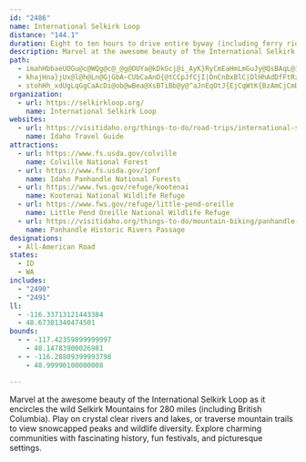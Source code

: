 ```yaml
---
id: "2486"
name: International Selkirk Loop
distance: "144.1"
duration: Eight to ten hours to drive entire byway (including ferry ride and U.S.-Canadian border crossings)
description: Marvel at the awesome beauty of the International Selkirk Loop as it encircles the wild Selkirk Mountains for 280 miles (including British Columbia). Play on crystal clear rivers and lakes, or traverse mountain trails to view snowcapped peaks and wildlife diversity. Explore charming communities with fascinating history, fun festivals, and picturesque settings.
path:
  - imahHbbaeUOGu@c@WQg@c@_@g@OUYa@kDkGcj@i_AyK}RyCmEaHmLmGuJy@QsBAqL@iGd@MG{AH]AWEICSI_@[a@s@i@mAiE{LqAyDgAqDo@_Cm@}AUi@KYKQKOUYe@_@SMe@Sc@Ks@HSDo@\i@b@W^KNKXKVwAzE[~@a@l@ARINe@b@yNpJcB\eA@o@GcBy@oAmAeFyHcBuA{CeBqF}BwCaBiBaBo@}@o@sAGS
  - khajHna}jUx@l@h@Ln@GjGbA~CUbCaAnD{@tCCpJfCjI|DnCnBxBlC|DlHhAdDfFtRzAbK|ClJ|BfEbC~ArA^dBNxB]|C_C|C_BlCE|Cz@lCpCvD~@hJMx@Kx@e@|@aA~@eBhB_CnAeAdCDdBXxDDxEe@rLd@~Cd@lCn@nBhAzJbIlYhSfCrA|Ab@bD@dS{CdQeD~GMxFr@`OdCrKnC`I~CxDrChBfAfBb@~DZzLHlDf@nBKpCs@`MuJ`HeEdBeBb@s@`EmJjA{DbAmAhBm@fBcB~@oBx@sDEmCSqBgAuBe@yCLeBd@kAx@ShA?~@|@rBtIzOtTjAfA|GhJjPtSlCjEhBlDlB`GjAzEv@jB~@fBh@r@hAr@zA?vAYnDuCvAWrAPvJxFnFnBtIjBzXzDr[fDlf@bC`G|@bBt@xAfAnAxAfY~_@lA`AhD~AdKrCn@VrJbJjDlE~CrExClFjHzNhSj_@pL~SvDxH|BzD^^x@PpB_AhBk@|AIzB`@z@Xb@\r@zAZjAfAhApB|@jCt@nAt@JNn@pBQtCYvAy@x@i@Ps@?k@LUj@Dt@d@lCB|@YfA{FxAk@Xc@x@Ol@Zv@l@@d@S\_@dBm@fB?bDw@|BoAnAY~A?tIfBdP`JTDl@^^f@XfB@lDMvDStA]|@_@t@oBvAkCX{Bx@aAt@yAvBe@xAoDjQmBbB}FbDc@h@Un@Iv@BdBJ`Bb@~C`@zAl@|AbAzA|BvBrFhBz@b@fCtBbArAbBpCx@tBbVxe@fAbB`BtAbC|A|Af@`F`AlLjDtOtDvCd@pK|@lILzDKfOqA~MpApJdBrAChASjJuDt@Q|@A`@FvHtDjDp@hBl@rArA|@xAt@|@tAx@lFz@`Hj@xAx@|DzDlBvAlElB|n@vVdGlCvH|BbErCpL|I~JrKxCzD~EfOf@`Ax@dAbBrAjCpA`GnAlDdAfFjDp`@rZh]hYlDzBhDdBvCx@`Cd@fGj@jDLhCEbASxEaB~@o@jHgHlG}G|BqC|DmFxAoEdA{GvAg]t@{Fb@gBbAuBpBwC`D{CdAm@hJkBzQyIfAgAhGsEvC_AnBKfBN|ElAjCxApBfBx@`ArB|DjN~[~EzJrAjBlCbCdMfJlFpC|CrAxCx@rBKxDyAvAElHvAd]pI~AVfCPnLFlOA?w@hBgElAkB|BsC|G{EbCmAxF}@noBGlKSnJgBbEwAbGaClDeAlEgA`Gs@f]c@ry@BzKQfEy@nBmArGkGjR}Rbl@qT|i@aSfLgFfCsApE{ChVuRndBazAfKkJrXiUzFmFrEkCjLaCbwAgWbXaGrFa@`EDfJrB`DXdADhAEhCYzAk@tAmA~AkAlEmBrA[tc@qGxDeApDoAd]qZta@u\n@[fCk@j^uCfb@}BhBDxIdCxCl@d]p@rGxAnLnF|CjApA^dAFj@MlD{CrDeFbB{Dt@q@hAEzJxBfBETE~AgA~BkCzFgB~As@|@s@tAqCRaBrWgb@pHuM|CsJpAaIvBoRpGqg@bBwRt@iHrBgLpCuJtO_l@vGqWjAmCpEgHdDwB|JwE~GyClCy@|CSbCFxBRxC~@rOfJxCjArATtBPlCQ|Ag@hBaArEqDxOoO|DkErBoFxAmFd@eCl@cEt@yChXmu@vDaMfDiH|OwU`CkEbAyAn@o@bCcB`EuBfNwDjE}@nDqAbAk@`JmIpGoF|DaE`@o@hCuF\g@h@c@rAo@z@Ef@DzBx@|AR|@C`AS~F_CdCOpm@rBfATnA\~Ar@~HzFxVfR`H`GZ`@d@|@jDtIhDrMrCbN`BzLpAbPbB|\h@tFbBzIvGrQx@rDZfDl@tDJ|BIjGKnBDhNLfDt@`JdAfGlAhEnBdGvArF~@`HJnELbBZzBtFtSjBfGv@lA~@f@tn@bUlHvCfJ~A|ALlG@`_@gGpEoAxBeB`HoJh@k@hAm@lHEd@G~IFx@Fh@RrGlFj@XlAVbBJhC_@nMmEhHsC~JuEd]eO~NwHbEExDr@bAf@dKdHbCfAhDx@|DS~A_@vBeAtAgAfBsBfIkKnCcDx@s@~AiAfFgCfDaAbDe@xCGvF^zEz@pM~ChC^bBJ|AE~b@_ErCMbBNnBj@tJrDxAXtDXlCKfAMbEyAbW}L~HeEhHeDhw@u_@lA]~CSfmAQdxBg@fY?zFSnC_@lCs@xCyAzvCudB|T}MhH_ElTqM`rCgaB|]_TxO_JzYqQzNcNz[i\dOiPdN}MlCcDhU_UhNsNhKqLvCeChC_BxDsDrNwPxNuVzCiHpB_EjGaPdCcIrB{HhCyKbAmFxB}O|@mIxAwXTaJPyMfAm_@^{JrCalA[eMqE_vA?eHX{D~Cw\xyAgqOlAsJx@sDlAaEjAgCfCsErB_C`K{I|DsCbByBzCaIzAaBtA_A|BWhAJvErAxAVx@@xAK|EgBvK{FpEsCrBmBfIgKjOcTrS}WbD_CvHqEpZcOnAs@vDoDn@wARaAJ_MBmY@KAQCyKK_AIg@Ma@Sk@CK[cAiJ{\oAaGo@sFMoCE_CH{BP}CjDw]fIwu@rDeg@fBmYt@uRh@eDdAoDrC_IlAsEn@{Cn@yE^uH\ur@IoPYgL_A}VU{LCeDRa_BDczAD{T?kd@TwdCA__@Fip@Eqb@DeCLsBj@{DlAiFh@qAdKiS`C{FpEgM`Tqx@zA_FvAaEdBmEzBsEjAwBpEaHdDgEdtBmhCxA_Cx@qBhAmDd@iBb@kCXkCT{GEgDSaEe@aDiB{HgCwGsUck@iCyJUgAsAsLs@qM[{PmD_hAScIMkLOsCe@aEiDiRgJmj@i@mCc@mBeAyCkSki@_E}KyBoHkQox@wQa|@gJmb@cE}O}CoJs`@ycAoCwGgFiJcHoJ_HwGg`@m]{RgMkJaE}Ag@sB]yDQkEDeAN}WbGwJpBcDLqC_@s@W{KaGsBg@gZa@eBQwBm@sCwA_BgAsA}AeLwQeBmBgBsAoVmNiCaBwAmAuBaC_JwLgCcEiOoXeDgF_CyBeJ_EeBgAwGsHyAaAcEsBaS_EeFm@_LaCyN_CaJyC}[qQgCkC_B_Ds@gBcHwW}EcPwUos@yBeIi@mEOuCIyFvGso@^gDx@cFXoAbHqShN_`@h@wB~@aFlA}I^aJNkKIe\Uml@SgkAOcUQmG{@cJMaEJkC~@yDvDwI^qBN{ABeFSsBm@kC{AeDu@aB}@}Ba@qAWeAe@}C_AkHq@mFsDuWoBwImCyJmCyHgJkViUik@uE_MiPka@cHqRqKsX_@aAiBmEyDiKs@uC{GgP{AqEE_@Au@@sGK{f@aCBm@?}CCaGDA|DDf\sVH}A[i@_@uBg@_Ms@qJReQ`AcBG}BeBo@sAe@mBm@kEyBGs@MyAw@sCeCcBu@yGcAkXaD_AU_SeIsCe@gCE}[DuHGcWFwl@Gsb@XyDj@}FzBcDfBmBv@gBTi[Gs`@a@ojBcAiUYiaA[qO_@gEs@_UyJgVsDsI{C_KeFsc@oRaMwG}RgOqGsG{MuQoB_CiAy@eBs@{IoB}By@eOsKuEyC_C{C_AwAy@yBo@uBwGmVmAmCqAmBsAyAsDmCcA_AsAgBcAqBu@iCqH}]mGeU}AyEsC{HwI{PgFuHwEgI_D_D}CsB_SgJe_@oOsBkAewAe_Aib@kXsCyAotEeoBwAu@apAa~@oDsBwUoJgl@uMcD[_Q@}DGgAKoAk@iAu@o@}@_AuA}CsG{@wA_EaEeAw@oA{AkKoJsCeDuEsIeEuJi@aAqHkKsTgYaJuKwImLkLcO}FeHqDaFiv@}aAeBaBcBqAoL{Hw`A}m@oN_K
  - stohHh_xdUgLqGgCaAcDi@ob@wBea@XsBTiBb@y@^aJnEqOtJ{EjCqWtK{BzAmCjCmDrE[VeErC_Cn@oAR{HNwe@UsY\kHnCsE|EcA`BeBxDu\hy@}H~Qwl@`yAqAzB_ApAwCdD{@l@mG~BmRLaEEoGHe^?ie@q@cBFwKlDyIxEmG`CuBjAcAx@iAlAgKzM}DfCcBv@mCl@wFj@kLl@oABsCOsCy@gj@kTeP{GmCy@cEYgEx@y`@|M}l@~IuNrAmYtB_B^gA^uQhMuK`NcBlAyCvAFrDCx@Sr@Yl@s@j@wIfGwFfDiBj@sFnAwB~@qI~EeBzA}BrDsU|f@mGbLq\je@}@l@iAf@iG|AgCzEiAjEw@hBk@x@y@r@gqBl}@yPfGgsAhk@mDdBaEhDeB|B@?cKdNa[pc@sB`D_AdBqA~C{@lCeMnn@iBjI}@bCmBpEsD`FuEdEmEhCyxA`l@}CpBcDrCy_@p`@cDbFwk@nbA_BfDgBlEyCbOwJpkBBlE`ArEnBfC~HxBdAdAlKpPvBzEbAdF^xFDnD[lEy@dFsBbFoNfZaJ|QaJ|RaJp[y@~Ay@~@_MfIkDhBaD|CuB~CsAnAoAx@}Ad@gLLgEbB}BxBe@|@I^KH
organization:
  - url: https://selkirkloop.org/
    name: International Selkirk Loop
websites:
  - url: https://visitidaho.org/things-to-do/road-trips/international-selkirk-loop-scenic-drive/
    name: Idaho Travel Guide
attractions:
  - url: https://www.fs.usda.gov/colville
    name: Colville National Forest
  - url: https://www.fs.usda.gov/ipnf
    name: Idaho Panhandle National Forests
  - url: https://www.fws.gov/refuge/kootenai
    name: Kootenai National Wildlife Refuge
  - url: https://www.fws.gov/refuge/little-pend-oreille
    name: Little Pend Oreille National Wildlife Refuge
  - url: https://visitidaho.org/things-to-do/mountain-biking/panhandle-historic-rivers-passage-scenic-byway/
    name: Panhandle Historic Rivers Passage
designations:
  - All-American Road
states:
  - ID
  - WA
includes:
  - "2490"
  - "2491"
ll:
  - -116.33713121443384
  - 48.67301340474501
bounds:
  - - -117.42359899999997
    - 48.14783900026981
  - - -116.28809399993798
    - 48.99990100000008

---
```


Marvel at the awesome beauty of the International Selkirk Loop as it encircles the wild Selkirk Mountains for 280 miles (including British Columbia). Play on crystal clear rivers and lakes, or traverse mountain trails to view snowcapped peaks and wildlife diversity. Explore charming communities with fascinating history, fun festivals, and picturesque settings.
